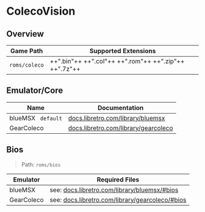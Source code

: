 # ColecoVision

## Overview

| Game Path | Supported Extensions |
| --- | --- |
| `roms/coleco` | ++".bin"++ ++".col"++ ++".rom"++ ++".zip"++ ++".7z"++ |

## Emulator/Core

| Name | Documentation |
| --- | --- |
| blueMSX &nbsp; `default` | [docs.libretro.com/library/bluemsx](https://docs.libretro.com/library/bluemsx/) |
| GearColeco | [docs.libretro.com/library/gearcoleco](https://docs.libretro.com/library/gearcoleco/) |

## Bios

> Path: `roms/bios`

| Emulator | Required Files | 
| --- | --- |
| blueMSX | see: [docs.libretro.com/library/bluemsx/#bios](https://docs.libretro.com/library/bluemsx/#bios) |
| GearColeco | see: [docs.libretro.com/library/gearcoleco/#bios](https://docs.libretro.com/library/gearcoleco/#bios) | 